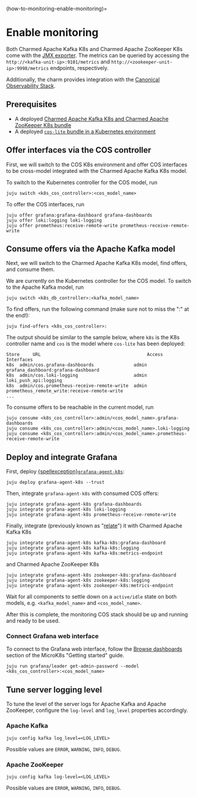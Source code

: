 (how-to-monitoring-enable-monitoring)=
# Enable monitoring

Both Charmed Apache Kafka K8s and Charmed Apache ZooKeeper K8s come with the [JMX exporter](https://github.com/prometheus/jmx_exporter/).
The metrics can be queried by accessing the `http://<kafka-unit-ip>:9101/metrics` and `http://<zookeeper-unit-ip>:9998/metrics` endpoints, respectively.

Additionally, the charm provides integration with the [Canonical Observability Stack](https://charmhub.io/topics/canonical-observability-stack).

## Prerequisites

* A deployed [Charmed Apache Kafka K8s and Charmed Apache ZooKeeper K8s bundle](/)
* A deployed [`cos-lite` bundle in a Kubernetes environment](https://charmhub.io/topics/canonical-observability-stack/tutorials/install-microk8s)

## Offer interfaces via the COS controller

First, we will switch to the COS K8s environment and offer COS interfaces to be cross-model integrated with the Charmed Apache Kafka K8s model.

To switch to the Kubernetes controller for the COS model, run

```shell
juju switch <k8s_cos_controller>:<cos_model_name>
```

To offer the COS interfaces, run 

```shell
juju offer grafana:grafana-dashboard grafana-dashboards
juju offer loki:logging loki-logging
juju offer prometheus:receive-remote-write prometheus-receive-remote-write
```

## Consume offers via the Apache Kafka model

Next, we will switch to the Charmed Apache Kafka K8s model, find offers, and consume them.

We are currently on the Kubernetes controller for the COS model. To switch to the Apache Kafka model, run

```shell
juju switch <k8s_db_controller>:<kafka_model_name>
```

To find offers, run the following command (make sure not to miss the ":" at the end!):

```shell
juju find-offers <k8s_cos_controller>: 
```

The output should be similar to the sample below, where `k8s` is the K8s controller name and `cos` is the model where `cos-lite` has been deployed:

```shell
Store     URL                                        Access  Interfaces
k8s  admin/cos.grafana-dashboards               admin   grafana_dashboard:grafana-dashboard
k8s  admin/cos.loki-logging                     admin   loki_push_api:logging
k8s  admin/cos.prometheus-receive-remote-write  admin   prometheus_remote_write:receive-remote-write
...
```

To consume offers to be reachable in the current model, run

```shell
juju consume <k8s_cos_controller>:admin/<cos_model_name>.grafana-dashboards
juju consume <k8s_cos_controller>:admin/<cos_model_name>.loki-logging
juju consume <k8s_cos_controller>:admin/<cos_model_name>.prometheus-receive-remote-write
```

## Deploy and integrate Grafana

First, deploy [{spellexception}`grafana-agent-k8s`](https://charmhub.io/grafana-agent-k8s):

```shell
juju deploy grafana-agent-k8s --trust
```

Then, integrate `grafana-agent-k8s` with consumed COS offers:

```shell
juju integrate grafana-agent-k8s grafana-dashboards
juju integrate grafana-agent-k8s loki-logging
juju integrate grafana-agent-k8s prometheus-receive-remote-write
```

Finally, integrate (previously known as "[relate](https://juju.is/docs/juju/integration)") it with Charmed Apache Kafka K8s

```shell
juju integrate grafana-agent-k8s kafka-k8s:grafana-dashboard
juju integrate grafana-agent-k8s kafka-k8s:logging
juju integrate grafana-agent-k8s kafka-k8s:metrics-endpoint
```

and Charmed Apache ZooKeeper K8s

```shell
juju integrate grafana-agent-k8s zookeeper-k8s:grafana-dashboard
juju integrate grafana-agent-k8s zookeeper-k8s:logging
juju integrate grafana-agent-k8s zookeeper-k8s:metrics-endpoint
```

Wait for all components to settle down on a `active/idle` state on both
models, e.g. `<kafka_model_name>` and `<cos_model_name>`.

After this is complete, the monitoring COS stack should be up and running and ready to be used.

### Connect Grafana web interface

To connect to the Grafana web interface, follow the [Browse dashboards](https://charmhub.io/topics/canonical-observability-stack/tutorials/install-microk8s?_ga=2.201254254.1948444620.1704703837-757109492.1701777558#browse-dashboards) section of the MicroK8s "Getting started" guide.

```shell
juju run grafana/leader get-admin-password --model <k8s_cos_controller>:<cos_model_name>
```

## Tune server logging level

To tune the level of the server logs for Apache Kafka and Apache ZooKeeper, configure the `log-level` and `log_level` properties accordingly.

### Apache Kafka

```shell
juju config kafka log_level=<LOG_LEVEL>
```

Possible values are `ERROR`, `WARNING`, `INFO`, `DEBUG`.

### Apache ZooKeeper

```shell
juju config kafka log-level=<LOG_LEVEL>
```

Possible values are `ERROR`, `WARNING`, `INFO`, `DEBUG`.
